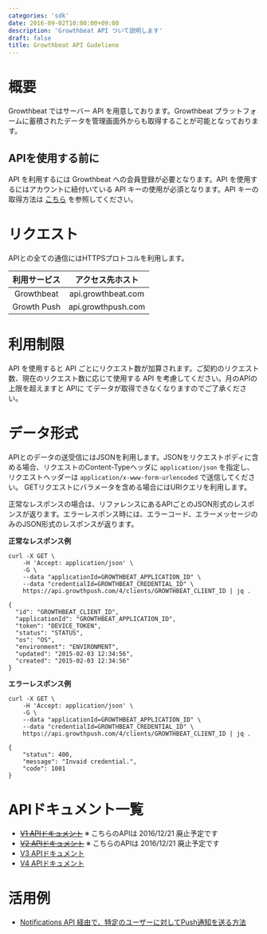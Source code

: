```yaml
---
categories: 'sdk'
date: 2016-09-02T10:00:00+09:00
description: 'Growthbeat API ついて説明します'
draft: false
title: Growthbeat API Gudeliene
---
```


# 概要

Growthbeat ではサーバー API を用意しております。Growthbeat プラットフォームに蓄積されたデータを管理画面外からも取得することが可能となっております。

## APIを使用する前に

API を利用するには Growthbeat への会員登録が必要となります。API を使用するにはアカウントに紐付いている API キーの使用が必須となります。API キーの取得方法は [こちら](http://support.growthbeat.com/manual/growthbeat/#apiキーの確認) を参照してください。

# リクエスト

APIとの全ての通信にはHTTPSプロトコルを利用します。

|利用サービス|アクセス先ホスト|
|:---:|:---:|
|Growthbeat|api.growthbeat.com|
|Growth Push|api.growthpush.com|


# 利用制限

API を使用すると API ごとにリクエスト数が加算されます。ご契約のリクエスト数、現在のリクエスト数に応じて使用する API を考慮してください。月のAPIの上限を超えますと APIに てデータが取得できなくなりますのでご了承ください。

# データ形式

APIとのデータの送受信にはJSONを利用します。JSONをリクエストボディに含める場合、リクエストのContent-Typeヘッダに `application/json` を指定し、リクエストヘッダーは `application/x-www-form-urlencoded` で送信してください。
GETリクエストにバラメータを含める場合にはURIクエリを利用します。

正常なレスポンスの場合は、リファレンスにあるAPIごとのJSON形式のレスポンスが返ります。エラーレスポンス時には、エラーコード、エラーメッセージのみのJSON形式のレスポンスが返ります。

**正常なレスポンス例**

```
curl -X GET \
    -H 'Accept: application/json' \
    -G \
    --data "applicationId=GROWTHBEAT_APPLICATION_ID" \
    --data "credentialId=GROWTHBEAT_CREDENTIAL_ID" \
    https://api.growthpush.com/4/clients/GROWTHBEAT_CLIENT_ID | jq .
```

```
{
  "id": "GROWTHBEAT_CLIENT_ID",
  "applicationId": "GROWTHBEAT_APPLICATION_ID",
  "token": "DEVICE_TOKEN",
  "status": "STATUS",
  "os": "OS",
  "environment": "ENVIRONMENT",
  "updated": "2015-02-03 12:34:56",
  "created": "2015-02-03 12:34:56"
}
```

**エラーレスポンス例**

```
curl -X GET \
    -H 'Accept: application/json' \
    -G \
    --data "applicationId=GROWTHBEAT_APPLICATION_ID" \
    --data "credentialId=GROWTHBEAT_CREDENTIAL_ID" \
    https://api.growthpush.com/4/clients/GROWTHBEAT_CLIENT_ID | jq .
```

```
{
    "status": 400,
    "message": "Invaid credential.",
    "code": 1001
}
```

# APIドキュメント一覧

* ~~[V1 APIドキュメント](https://growthbeat.github.io/api/growthpush/v1/)~~ ※ こちらのAPIは 2016/12/21 廃止予定です
* ~~[V2 APIドキュメント](https://growthbeat.github.io/api/growthpush/v2/)~~ ※ こちらのAPIは 2016/12/21 廃止予定です
* [V3 APIドキュメント](https://growthbeat.github.io/api/growthpush/v3/)
* [V4 APIドキュメント](https://growthbeat.github.io/api/growthpush/v4/)


# 活用例

* [Notifications API 経由で、特定のユーザーに対してPush通知を送る方法](http://faq.growthbeat.com/article/51-notifications-api-push)
